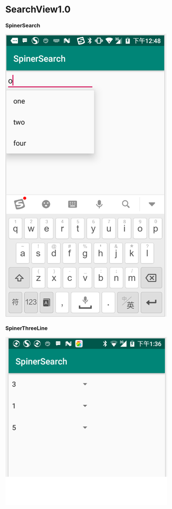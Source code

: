 # SearchView1.0
### SpinerSearch
![](https://github.com/laiyuchenrushuang/SearchView1.0/blob/master/zp.png)
### SpinerThreeLine
![](https://github.com/laiyuchenrushuang/SearchView1.0/blob/master/zp1.png)
